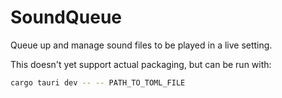 # SoundQueue

Queue up and manage sound files to be played in a live setting.

This doesn't yet support actual packaging, but can be run with:

```bash
cargo tauri dev -- -- PATH_TO_TOML_FILE
```
